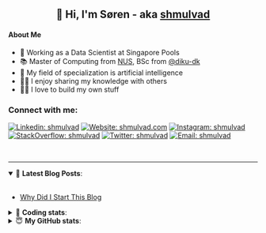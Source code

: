 <h2 align="center">
	👋 Hi, I'm Søren - aka <a href="https://shmulvad.com">shmulvad</a>
</h2>

#### About Me
- 🤖 Working as a Data Scientist at Singapore Pools
- 📚 Master of Computing from [NUS], BSc from [@diku-dk]
- 🧠 My field of specialization is artificial intelligence
- 👨‍🏫 I enjoy sharing my knowledge with others
- 👨‍💻 I love to build my own stuff

### Connect with me:

[![Linkedin: shmulvad](https://img.shields.io/badge/shmulvad-blue?style=flat&logo=Linkedin&logoColor=white)][linkedin]
[![Website: shmulvad.com](https://img.shields.io/badge/shmulvad.com-47CCCC?&style=flat&logo=Google-Chrome&logoColor=white)][website]
[![Instagram: shmulvad](https://img.shields.io/badge/-@shmulvad-purple?style=flat&logo=Instagram&logoColor=white)][instagram]
[![StackOverflow: shmulvad](https://img.shields.io/badge/shmulvad-FE7A16?style=flat&logo=stack-overflow&logoColor=white)][stackOverflow]
[![Twitter: shmulvad](https://img.shields.io/badge/@shmulvad-1ca0f1?style=flat&logo=twitter&logoColor=white)][twitter]
[![Email: shmulvad](https://img.shields.io/badge/shmulvad-D14836?style=flat&logo=gmail&logoColor=white)][mail]

<br />

---

<details open>
 <summary>📕 <b>Latest Blog Posts</b>: </summary>

<br>

<!-- BLOG-POST-LIST:START -->
- [Why Did I Start This Blog](https://shmulvad.com/blog/why-did-start-this-blog)
<!-- BLOG-POST-LIST:END -->

</details>

<!-- --- -->

<details>
 <summary>🤖 <b>Coding stats</b>: </summary>

<br>

NOTE: Doesn't track coding at work or work done in environments such as Jupyter Notebooks.

<!--START_SECTION:waka-->
![Code Time](http://img.shields.io/badge/Code%20Time-2%2C626%20hrs%2034%20mins-blue)

**I'm a Night 🦉** 

```text
🌞 Morning                475 commits         ██░░░░░░░░░░░░░░░░░░░░░░░   08.42 % 
🌆 Daytime                1538 commits        ███████░░░░░░░░░░░░░░░░░░   27.28 % 
🌃 Evening                2204 commits        ██████████░░░░░░░░░░░░░░░   39.09 % 
🌙 Night                  1421 commits        ██████░░░░░░░░░░░░░░░░░░░   25.20 % 
```


📊 **This Week I Spent My Time On** 

```text
💬 Programming Languages: 
Python                   8 hrs 36 mins       ███████████████░░░░░░░░░░   59.66 % 
Other                    3 hrs 12 mins       ██████░░░░░░░░░░░░░░░░░░░   22.26 % 
TypeScript               30 mins             █░░░░░░░░░░░░░░░░░░░░░░░░   03.53 % 
Text                     29 mins             █░░░░░░░░░░░░░░░░░░░░░░░░   03.36 % 
YAML                     27 mins             █░░░░░░░░░░░░░░░░░░░░░░░░   03.17 % 

🔥 Editors: 
VS Code                  11 hrs 10 mins      ███████████████████░░░░░░   77.48 % 
Zsh                      2 hrs 48 mins       █████░░░░░░░░░░░░░░░░░░░░   19.41 % 
Sublime Text             26 mins             █░░░░░░░░░░░░░░░░░░░░░░░░   03.10 % 

🐱‍💻 Projects: 
km24-core                10 hrs 2 mins       █████████████████░░░░░░░░   69.62 % 
company-scrapers         3 hrs               █████░░░░░░░░░░░░░░░░░░░░   20.88 % 
hit-locator              38 mins             █░░░░░░░░░░░░░░░░░░░░░░░░   04.42 % 
Unknown Project          25 mins             █░░░░░░░░░░░░░░░░░░░░░░░░   02.96 % 
dmarc-analyse            12 mins             ░░░░░░░░░░░░░░░░░░░░░░░░░   01.40 % 
```


 Last Updated on 19/07/2024 18:46:30 UTC
<!--END_SECTION:waka-->

</details>

<!-- --- -->

<details>
 <summary>😇 <b>My GitHub stats</b>: </summary>

<br>

<img align="left" alt="shmulvad's Github Stats" src="https://github-readme-stats.vercel.app/api?username=shmulvad&show_icons=true&hide_border=true" />

</details>



[website]: https://shmulvad.com
[twitter]: https://twitter.com/shmulvad
[linkedin]: https://linkedin.com/in/shmulvad
[instagram]: https://instagram.com/shmulvad
[stackOverflow]: https://stackoverflow.com/users/9248793/shmulvad
[mail]: mailto:shmulvad@gmail.com
[@diku-dk]: https://github.com/diku-dk
[github]: https://github.com/shmulvad
[NUS]: https://www.nus.edu.sg